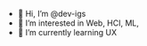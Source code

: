 - 👋 Hi, I’m @dev-igs
- 👀 I’m interested in Web, HCI, ML,
- 🌱 I’m currently learning UX

<!---
dev-igs/dev-igs is a ✨ special ✨ repository because its `README.md` (this file) appears on your GitHub profile.
You can click the Preview link to take a look at your changes.
--->
